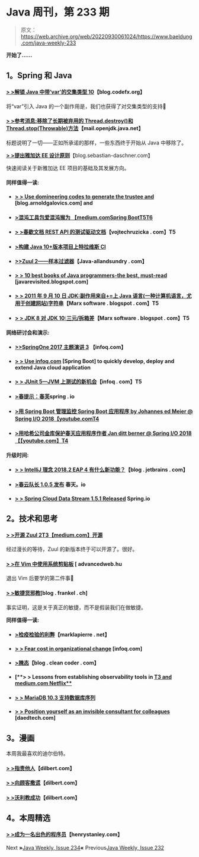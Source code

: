 # Java 周刊，第 233 期

> 原文：<https://web.archive.org/web/20220930061024/https://www.baeldung.com/java-weekly-233>

**开始了……**

## 1。Spring 和 Java

#### [**> >解锁 Java 中带‘var’的交集类型 10**](https://web.archive.org/web/20221129020316/https://blog.codefx.org/java/intersection-types-var/)【blog.codefx.org】

将“var”引入 Java 的一个副作用是，我们也获得了对交集类型的支持🙂

#### [**> >参考消息:移除了长期被弃用的 Thread.destroy()和 Thread.stop(Throwable)方法**](https://web.archive.org/web/20221129020316/http://mail.openjdk.java.net/pipermail/jdk-dev/2018-June/001362.html)【mail.openjdk.java.net】

标题说明了一切——正如所承诺的那样，一些东西终于开始从 Java 中移除了。

[**> >提出雅加达 EE 设计原则**](https://web.archive.org/web/20221129020316/https://blog.sebastian-daschner.com/entries/jakarta-ee-design-principles)【blog.sebastian-daschner.com】

快速阅读关于新雅加达 EE 项目的基础及其发展方向。

#### 同样值得一读:

*   #### [**> > Use domineering codes to generate the trustee** and](https://web.archive.org/web/20221129020316/https://blog.arnoldgalovics.com/2018/06/11/generating-feign-clients-with-swagger-codegen-and-gradle/) [blog.arnoldgalovics.com] and

*   #### [**>混沌工具包爱混沌猴为 【medium.com**Spring BootT5T6](https://web.archive.org/web/20221129020316/https://medium.com/chaos-toolkit/chaos-toolkit-loves-chaos-monkey-for-spring-boot-548352985c8f)

*   #### [**> >春歇文档 REST API 的测试驱动文档**](https://web.archive.org/web/20221129020316/https://www.vojtechruzicka.com/spring-rest-docs/)【vojtechruzicka . com】T5

*   #### [**>构建 Java 10+版本项目上特拉维斯 CI**](https://web.archive.org/web/20221129020316/https://www.deps.co/guides/travis-ci-latest-java/)

*   #### [**>>Zuul 2——样本过滤器**](https://web.archive.org/web/20221129020316/http://www.java-allandsundry.com/2018/06/zuul-2-sample-filter.html)【Java-allandsundry . com】

*   #### [**> > 10 best books of Java programmers-the best, must-read**](https://web.archive.org/web/20221129020316/https://javarevisited.blogspot.com/2018/06/10-all-time-great-books-for-java.html) [javarevisited.blogspot.com]

*   #### [**> > 2011 年 9 月 10 日 JDK:副作用来自+=上 Java 语言(一种计算机语言，尤用于创建网站)字符串**](https://web.archive.org/web/20221129020316/https://marxsoftware.blogspot.com/2018/06/JDK-8204322.html)【Marx software . blogspot . com】T5

*   #### [**> > JDK 8 对 JDK 10:三元/拆箱差**](https://web.archive.org/web/20221129020316/https://marxsoftware.blogspot.com/2018/06/jdk8-jdk10-ternary-boxing-unboxing.html)【Marx software . blogspot . com】T5

**网络研讨会和演示:**

*   #### [**>>SpringOne 2017 主题演讲 3**](https://web.archive.org/web/20221129020316/https://www.infoq.com/presentations/springone-2017-keynote-3) 【infoq.com】

*   #### [**> > Use infoq.com**](https://web.archive.org/web/20221129020316/https://www.infoq.com/presentations/cloud-spring-boot) [Spring Boot] to quickly develop, deploy and extend Java cloud application

*   #### [**> > JUnit 5—JVM 上测试的新机会**](https://web.archive.org/web/20221129020316/https://www.infoq.com/presentations/junit-5-demo)【infoq . com】T5

*   #### [**>春提示：春芙**](https://web.archive.org/web/20221129020316/https://spring.io/blog/2018/06/13/spring-tips-spring-fu)spring . io

*   #### [**>用 Spring Boot 管理监控 Spring Boot 应用程序 by Johannes ed Meier @ Spring I/O 2018**【youtube.comT4](https://web.archive.org/web/20221129020316/https://www.youtube.com/watch?v=__zkypwjSMs)

*   #### [**>用哈希公司金库保护春天应用程序作者 Jan ditt berner @ Spring I/O 2018**【【youtube.com】T4](https://web.archive.org/web/20221129020316/https://www.youtube.com/watch?v=0cvnY7kM0Mk)

**升级时间:**

*   #### [**> > IntelliJ 理念 2018.2 EAP 4 有什么新功能？**](https://web.archive.org/web/20221129020316/https://blog.jetbrains.com/idea/2018/06/whats-new-in-intellij-idea-2018-2-eap-4/)【blog . jetbrains . com】

*   #### [**>春云队长 1.0.5 发布**](https://web.archive.org/web/20221129020316/https://spring.io/blog/2018/06/06/spring-cloud-skipper-1-0-5-released) 春天。io

*   #### [**> > Spring Cloud Data Stream 1.5.1 Released**](https://web.archive.org/web/20221129020316/https://spring.io/blog/2018/06/06/spring-cloud-data-flow-1-5-1-released) Spring.io

## **2。技术和思考**

#### [**> >开源 Zuul 2**T3【medium.com】开源](https://web.archive.org/web/20221129020316/https://medium.com/netflix-techblog/open-sourcing-zuul-2-82ea476cb2b3)

经过漫长的等待，Zuul 的新版本终于可以开源了。很好。

#### [**> >在 Vim 中使用系统剪贴板**](https://web.archive.org/web/20221129020316/https://advancedweb.hu/2018/06/12/vim-system-clipboard/) [ advancedweb.hu

退出 Vim 后要学的第二件事🙂

#### [**> >敏捷货邪教**](https://web.archive.org/web/20221129020316/https://blog.frankel.ch/agile-cargo-cult/)[blog . frankel . ch]

事实证明，这是关于真正的敏捷，而不是假装我们在做敏捷。

**同样值得一读:**

*   #### [**>检疫检验的利弊**](https://web.archive.org/web/20221129020316/https://marklapierre.net/pros-cons-quarantined-tests/)【marklapierre . net】

*   #### [**> > Fear cost in organizational change**](https://web.archive.org/web/20221129020316/https://www.infoq.com/articles/cost-fear-change) [infoq.com]

*   #### [**>腌态**](https://web.archive.org/web/20221129020316/http://blog.cleancoder.com/uncle-bob/2018/06/06/PickledState.html)【blog . clean coder . com】

*   #### [**> > Lessons from establishing observability tools in [ T3 and medium.com Netflix**](https://web.archive.org/web/20221129020316/https://medium.com/netflix-techblog/lessons-from-building-observability-tools-at-netflix-7cfafed6ab17)

*   #### [**> > MariaDB 10.3 支持数据库序列**](https://web.archive.org/web/20221129020316/https://vladmihalcea.com/mariadb-10-3-database-sequences/)

*   #### [**> > Position yourself as an invisible consultant for colleagues**](https://web.archive.org/web/20221129020316/https://daedtech.com/positioning-yourself-to-coworkers-as-a-stealth-consultant/) [daedtech.com]

## 3。漫画

本周我最喜欢的迪尔伯特。

#### [> >指责他人](https://web.archive.org/web/20221129020316/http://dilbert.com/strip/2011-09-15)【dilbert.com】

#### [**> >向顾客撒谎**](https://web.archive.org/web/20221129020316/http://dilbert.com/strip/1996-08-10)【dilbert.com】

#### [**> >沃利教成功**](https://web.archive.org/web/20221129020316/http://dilbert.com/strip/2018-06-11)【dilbert.com】

## 4。本周精选

#### [> >成为一名出色的程序员](https://web.archive.org/web/20221129020316/https://recurse.henrystanley.com/post/better/)【henrystanley.com】

Next **»**[Java Weekly, Issue 234](/web/20221129020316/https://www.baeldung.com/java-weekly-234)**«** Previous[Java Weekly, Issue 232](/web/20221129020316/https://www.baeldung.com/java-weekly-232)